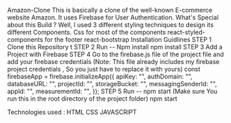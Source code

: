 Amazon-Clone
This is basically a clone of the well-known E-commerce website Amazon. It uses Firebase for User Authentication.
What's Special about this Build ?
Well, I used 3 different styling techniques to design its different Components.
Css for most of the components
react-styled-components for the footer
react-bootstrap
Installation Guidlines
STEP 1
Clone this Repository
 t
STEP 2
Run -- Npm install
 npm install
STEP 3
Add a Project with Firebase
STEP 4
Go to the firebase.js file of the project file and add your firebase credentials (Note: This file already includes my firebase project credentials , So you just have to replace it with yours)
const firebaseApp = firebase.initializeApp({
apiKey: "",
authDomain: "",
databaseURL: "",
projectId: "",
storageBucket: "",
messagingSenderId: "",
appId: "",
measurementId: "",
});
STEP 5
Run -- npm start (Make sure You run this in the root directory of the project folder)
   npm start


Technologies used :
HTML
CSS
JAVASCRIPT
